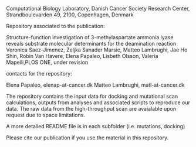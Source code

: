 Computational Biology Laboratory, Danish Cancer Society Research Center, Strandboulevarden 49, 2100, Copenhagen, Denmark

Repository associated to the publication:

Structure-function investigation of 3-methylaspartate ammonia lyase reveals substrate molecular determinants for the deamination reaction
Veronica Saez-Jimenez, Zeljka Sanader Marsic, Matteo Lambrughi, Jae Ho Shin, Robin Van Havere, Elena Papaleo, Lisbeth Olsson, Valeria Mapelli,PLOS ONE, under revision

contacts for the repository:

Elena Papaleo, elenap-at-cancer.dk
Matteo Lambrughi, matl-at-cancer.dk


The repository contains the input data for docking and mutational scan calculations, outputs from analyses and associated scripts to reproduce our data.
The raw data from the high-throughput scan are avaialable upon request due to space limitations.

A more detailed README file is in each subfolder (i.e. mutations, docking)

Please cite our publication if you use the material in this repository.
